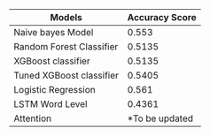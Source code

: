 Models | Accuracy Score
------ | ----------------
Naive bayes Model | 0.553
Random Forest Classifier | 0.5135
XGBoost classifier | 0.5135
Tuned XGBoost classifier | 0.5405
Logistic Regression | 0.561
LSTM Word Level| 0.4361
Attention | *To be updated

